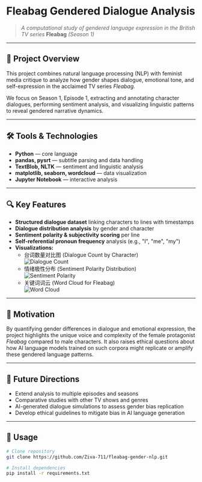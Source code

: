 # Fleabag Gendered Dialogue Analysis

> *A computational study of gendered language expression in the British TV series* **Fleabag** *(Season 1)*

---

## 📖 Project Overview

This project combines natural language processing (NLP) with feminist media critique to analyze how gender shapes dialogue, emotional tone, and self-expression in the acclaimed TV series *Fleabag*.

We focus on Season 1, Episode 1, extracting and annotating character dialogues, performing sentiment analysis, and visualizing linguistic patterns to reveal gendered narrative dynamics.

---

## 🛠️ Tools & Technologies

- **Python** — core language  
- **pandas, pysrt** — subtitle parsing and data handling  
- **TextBlob, NLTK** — sentiment and linguistic analysis  
- **matplotlib, seaborn, wordcloud** — data visualization  
- **Jupyter Notebook** — interactive analysis  

---

## 🔍 Key Features

- **Structured dialogue dataset** linking characters to lines with timestamps  
- **Dialogue distribution analysis** by gender and character  
- **Sentiment polarity & subjectivity scoring** per line  
- **Self-referential pronoun frequency** analysis (e.g., "I", "me", "my")  
- **Visualizations:**  
  - 台词数量对比图 (Dialogue Count by Character)  
  ![Dialogue Count](./images/dialogue_count.png)  
  - 情绪极性分布 (Sentiment Polarity Distribution)  
  ![Sentiment Polarity](./images/sentiment_polarity.png)  
  - 关键词词云 (Word Cloud for Fleabag)  
  ![Word Cloud](./images/fleabag_wordcloud.png)  

---

## 🎯 Motivation

By quantifying gender differences in dialogue and emotional expression, the project highlights the unique voice and complexity of the female protagonist *Fleabag* compared to male characters. It also raises ethical questions about how AI language models trained on such corpora might replicate or amplify these gendered language patterns.

---

## 🚀 Future Directions

- Extend analysis to multiple episodes and seasons  
- Comparative studies with other TV shows and genres  
- AI-generated dialogue simulations to assess gender bias replication  
- Develop ethical guidelines to mitigate bias in AI language generation  

---

## 📂 Usage

```bash
# Clone repository
git clone https://github.com/Ziva-711/fleabag-gender-nlp.git

# Install dependencies
pip install -r requirements.txt
